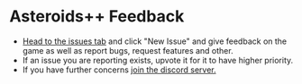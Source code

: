 # Asteroids++ Feedback
- [Head to the issues tab](https://github.com/Infiland/AsteroidsFeedback/issues) and click "New Issue" and give feedback on the game as well as report bugs, request features and other.
- If an issue you are reporting exists, upvote it for it to have higher priority.
- If you have further concerns [join the discord server.](https://discord.gg/6np9CmuEyv)
